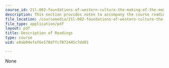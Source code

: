 ```yaml
---
course_id: 21l-002-foundations-of-western-culture-the-making-of-the-modern-world-spring-2010
description: This section provides notes to accompany the course reading assignments.
file_location: /coursemedia/21l-002-foundations-of-western-culture-the-making-of-the-modern-world-spring-2010/e0ab94efaf6e178dffc7872445c7dd01_MIT21L_002S10_read01.pdf
file_type: application/pdf
layout: pdf
title: Description of Readings
type: course
uid: e0ab94efaf6e178dffc7872445c7dd01

---
```

None